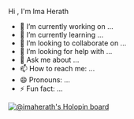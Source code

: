 Hi , I'm Ima Herath
- 🔭 I’m currently working on ...
- 🌱 I’m currently learning ...
- 👯 I’m looking to collaborate on ...
- 🤔 I’m looking for help with ...
- 💬 Ask me about ...
- 📫 How to reach me: ...
- 😄 Pronouns: ...
- ⚡ Fun fact: ...

[![@imaherath's Holopin board](https://holopin.me/imaherath)](https://holopin.io/@imaherath)

<!--
**ima-hesh/ima-hesh** is a ✨ _special_ ✨ repository because its `README.md` (this file) appears on your GitHub profile.

Here are some ideas to get you started:

-->

